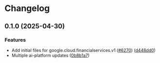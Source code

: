 # Changelog

## 0.1.0 (2025-04-30)


### Features

* Add initial files for google.cloud.financialservices.v1 ([#6270](https://github.com/googleapis/google-cloud-node/issues/6270)) ([d448dd0](https://github.com/googleapis/google-cloud-node/commit/d448dd0ffe1216d8564c0eba1c19f64049adf17b))
* Multiple ai-platform updates ([0b8b1a7](https://github.com/googleapis/google-cloud-node/commit/0b8b1a75f33bdf94000321d239834b9b10757862))
